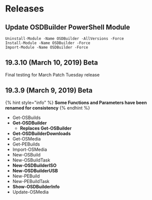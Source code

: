 # Releases

## Update OSDBuilder PowerShell Module

```text
Uninstall-Module -Name OSDBuilder -AllVersions -Force
Install-Module -Name OSDBuilder -Force
Import-Module -Name OSDBuilder -Force
```

## 19.3.10 \(March 10, 2019\) Beta

Final testing for March Patch Tuesday release

## 19.3.9 \(March 9, 2019\) Beta

{% hint style="info" %}
**Some Functions and Parameters have been renamed for consistency**
{% endhint %}

* Get-OSBuilds
* **Get-OSDBuilder**
  * **Replaces Get-OSBuilder**
* **Get-OSDBuilderDownloads**
* Get-OSMedia
* Get-PEBuilds
* Import-OSMedia
* New-OSBuild
* New-OSBuildTask
* **New-OSDBuilderISO**
* **New-OSDBuilderUSB**
* New-PEBuild
* New-PEBuildTask
* **Show-OSDBuilderInfo**
* Update-OSMedia

